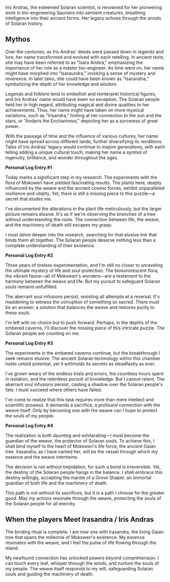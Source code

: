 Iris Andras, the esteemed Solaran scientist, is renowned for her pioneering work in bio-engineering Saurians into sentient creatures, breathing intelligence into their ancient forms. Her legacy echoes through the annals of Solaran history.

## Mythos
Over the centuries, as Iris Andras' deeds were passed down in legends and lore, her name transformed and evolved with each retelling. In ancient texts, she may have been referred to as "Isara Andira," emphasizing the importance of her role as a master bio-engineer. As time went on, her name might have morphed into "Isaraundra," invoking a sense of mystery and reverence. In later tales, she could have been known as "Isarandria," symbolizing the depth of her knowledge and wisdom.

Legends and folklore tend to embellish and reinterpret historical figures, and Iris Andras' name would have been no exception. The Solaran people held her in high regard, attributing magical and divine qualities to her achievements. Thus, her name might have taken on more mystical variations, such as "Irisandra," hinting at her connection to the sun and the stars, or "Andaris the Enchantress," depicting her as a sorceress of great power.

With the passage of time and the influence of various cultures, her name might have spread across different lands, further diversifying its renditions. Tales of Iris Andras' legacy would continue to inspire generations, with each telling adding a unique cultural touch, making her name a symbol of ingenuity, brilliance, and wonder throughout the ages.



**Personal Log Entry #1**

Today marks a significant step in my research. The experiments with the flora of Mokoweri have yielded fascinating results. The plants here, deeply influenced by the weave and the ancient cosmic forces, exhibit unparalleled resilience and vitality. Yet, there is still a missing piece to this puzzle—a secret that eludes me.

I've documented the alterations in the plant life meticulously, but the larger picture remains elusive. It's as if we're observing the branches of a tree without understanding the roots. The connection between life, the weave, and the machinery of death still escapes my grasp.

I must delve deeper into the research, searching for that elusive link that binds them all together. The Solaran people deserve nothing less than a complete understanding of their existence.

**Personal Log Entry #2**

Three years of tireless experimentation, and I'm still no closer to unraveling the ultimate mystery of life and soul protection. The bioluminescent flora, the vibrant fauna—all of Mokoweri's wonders—are a testament to the harmony between the weave and life. But my pursuit to safeguard Solaran souls remains unfulfilled.

The aberrant soul infusions persist, resisting all attempts at a reversal. It's maddening to witness the corruption of something so sacred. There must be an answer, a solution that balances the weave and restores purity to these souls.

I'm left with no choice but to push forward. Perhaps, in the depths of the embered caverns, I'll discover the missing piece of this intricate puzzle. The Solaran people are counting on me.

**Personal Log Entry #3**


The experiments in the embered caverns continue, but the breakthrough I seek remains elusive. The ancient Solaran technology within this chamber holds untold potential, yet it withholds its secrets as steadfastly as ever.

I've grown weary of the endless trials and errors, the countless hours spent in isolation, and the relentless pursuit of knowledge. But I cannot relent. The aberrant soul infusions persist, casting a shadow over the Solaran people's fate. I must succeed where others have failed.

I've come to realize that this task requires more than mere intellect and scientific prowess. It demands a sacrifice, a profound connection with the weave itself. Only by becoming one with the weave can I hope to protect the souls of my people.

**Personal Log Entry #4**

The realization is both daunting and exhilarating—I must become the guardian of the weave, the protector of Solaran souls. To achieve this, I shall bind myself to the heart of Mokoweri's life force, the ancient Gaian tree. Irasandra, as I have named her, will be the vessel through which my essence and the weave intertwine.

The decision is not without trepidation, for such a bond is irreversible. Yet, the destiny of the Solaran people hangs in the balance. I shall embrace this destiny willingly, accepting the mantle of a Grove Shaper, an immortal guardian of both life and the machinery of death.

This path is not without its sacrifices, but it is a path I choose for the greater good. May my actions resonate through the weave, protecting the souls of the Solaran people for all eternity.



## When the players Meet Irasandra / Iris Andras

The binding ritual is complete. I am now one with Irasandra, the living Gaian tree that spans the millennia of Mokoweri's existence. My essence resonates with the weave, and I feel the pulse of life flowing through the island.

My newfound connection has unlocked powers beyond comprehension. I can touch every leaf, whisper through the winds, and nurture the souls of my people. The weave itself responds to my will, safeguarding Solaran souls and guiding the machinery of death.